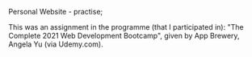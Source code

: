 Personal Website - practise; 

This was an assignment in the programme (that I participated in):
"The Complete 2021 Web Development Bootcamp", given by App Brewery, Angela Yu (via Udemy.com).

